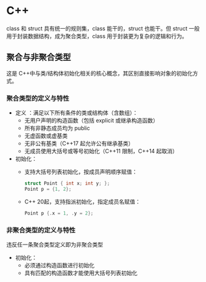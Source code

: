 # C++

class 和 struct 具有统一的规则集，class 能干的，struct 也能干。但 struct 一般用于封装数据结构，成为聚合类型，class 用于封装更为复杂的逻辑和行为。

## 聚合与非聚合类型

这是 C++中与类/结构体初始化相关的核心概念，其区别直接影响对象的初始化方式。

### 聚合类型的定义与特性

- ​定义 ​​：满足以下所有条件的类或结构体（含数组）：
  - 无用户声明的构造函数（包括 explicit 或继承构造函数）
  - 所有非静态成员均为 public
  - 无虚函数或虚基类
  - 无非公有基类（C++17 起允许公有继承基类）
  - 无成员使用大括号或等号初始化（C++11 限制，C++14 起取消）
- 初始化：
  - 支持大括号列表初始化，按成员声明顺序赋值：

    ```c++
    struct Point { int x; int y; };
    Point p = {1, 2};
    ```

  - C++ 20起，支持指派初始化，指定成员名赋值：

    ```c++
    Point p {.x = 1, .y = 2};
    ```

### 非聚合类型的定义与特性

违反任一条聚合类型定义即为非聚合类型

- 初始化：
  - 必须通过构造函数进行初始化
  - 具有匹配的构造函数才能使用大括号列表初始化
